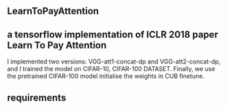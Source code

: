 ## LearnToPayAttention
## a tensorflow implementation of ICLR 2018 paper Learn To Pay Attention

I implemented two versions: VGG-att1-concat-dp and VGG-att2-concat-dp, and I trained the model on CIFAR-10, CIFAR-100 DATASET.
Finally, we use the pretrained CIFAR-100 model initialise the weights in CUB finetune.

## requirements
